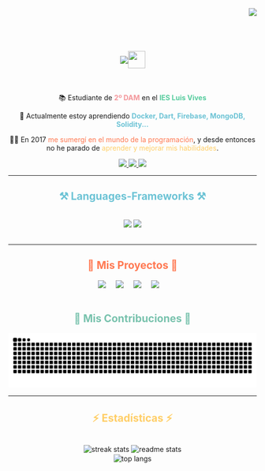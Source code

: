 <img align="right" src="https://visitor-badge.laobi.icu/badge?page_id=sergiodeiscar.sergiodeiscar" />

<br><br>

<h1 align="center" style="display:flex;align-items:center;justify-content:center">
    <img src="https://readme-typing-svg.herokuapp.com/?font=Righteous&size=35&center=true&vCenter=true&width=500&height=70&duration=4000&pause=1000&repeat=false&color=78c2ad&lines=Bienvenid@+👋;+Soy+Sergio+de+Iscar+Valera!;" />
    <img src="https://github.githubassets.com/images/mona-loading-dark.gif" width="35px" height="35px"/>
</h1>

<br>

<div align="center">

📚 Estudiante de <span style="color:#f3969a">**2º DAM**</span> en el <span style="color:#56cc9d">**IES Luis Vives**</span>

🌱 Actualmente estoy aprendiendo <span style="color:#6cc3d5">**Docker, Dart, Firebase, MongoDB, Solidity...**</span>

👨‍💻 En 2017 <span style="color:#ff7851">me sumergí en el mundo de la programación</span>, y desde entonces no he parado de <span style="color:#ffce67">aprender y mejorar mis habilidades</span>.

</div>

<div align="center">
  <a href="mailto:seroigres888@gmail.com">
    <img src="https://img.shields.io/badge/Gmail-333333?style=for-the-badge&logo=gmail&logoColor=red" />
  </a>
  <a href="https://www.linkedin.com/in/sergio-de-iscar-valera/" target="_blank">
    <img src="https://img.shields.io/badge/LinkedIn-0077B5?style=for-the-badge&logo=linkedin&logoColor=white" target="_blank" />
  </a>
  <a href="https://sergiodeiscarvalera.github.io/Portfolio-SergioDeIscar/" target="_blank">
     <img src="https://img.shields.io/badge/Portfolio-FF5722?style=for-the-badge&logo=todoist&logoColor=white" target="_blank" />
  </a>
</div>

 <hr/>

 <h2 align="center" style="color:#6cc3d5;">⚒️ Languages-Frameworks ⚒️</h2>
<br/>
<div align="center">
    <img src="https://skillicons.dev/icons?i=unity,blender,cs,dart,git,kotlin,solidity,java" />
    <img src="https://skillicons.dev/icons?i=cpp,docker,firebase,flutter,mongodb,pr,ae,threejs" /><br>
</div>

<br>
<hr>

<div align="center" >
<h2 style="color:#ff7851;">🎯 Mis Proyectos 🎯</h2>

<div style="display:flex;align-items:center;justify-content:center;wight=100%">
<a href="http://bigpig.somee.com/" style="margin-right:20px"><img src="http://bigpig.somee.com/img/pig.png" height="55"/></a>
<a href="https://sergiodeiscarvalera.github.io/Portfolio-SergioDeIscar/" style="margin-right:20px"><img src="https://i.postimg.cc/X7sFtKj6/iconmonstr-cv-3-240.png" height="55"/></a>
<a href="https://github.com/SergioDeIscarValera/PokeFlutter" style="margin-right:20px"><img src="https://i.postimg.cc/j5dJJX9L/playstore.png" height="55"/></a>
<a href="https://github.com/SergioDeIscarValera/ClimaFlutter" style="margin-right:1rem"><img src="https://i.postimg.cc/653t98Yy/sunny.png" height="55"/></a>
</div>
  
<br>

</div>

<div align="center">
  <h2 style="color:#78c2ad;">🐍 Mis Contribuciones 🐍</h2>

  <img alt="una serpiente comiéndose mis commits" src="https://raw.githubusercontent.com/sergiodeiscarvalera/sergiodeiscarvalera/output/github-contribution-grid-snake.svg" />
  
  <br>

</div>

<hr/>

<h2 align="center" style="color:#ffce67;">⚡ Estadísticas ⚡</h2>
<br>
<div align=center>
  <img width=390 src="https://streak-stats.demolab.com/?user=sergiodeiscarvalera&count_private=true&theme=noctis_minimus&border_radius=10&locale=es" alt="streak stats"/>
  <!-- theme material is better -->
  <img width=390 src="https://github-readme-stats.vercel.app/api?username=sergiodeiscarvalera&count_private=true&show_icons=true&theme=noctis_minimus&rank_icon=github&border_radius=10&locale=es" alt="readme stats" />
  <br/>
  <img width=325 align="center" src="https://github-readme-stats.vercel.app/api/top-langs/?username=sergiodeiscarvalera&hide=HTML&langs_count=8&layout=compact&locale=es&theme=noctis_minimus&border_radius=10&size_weight=0.5&count_weight=0.5&exclude_repo=github-readme-stats" alt="top langs" />
</div>
